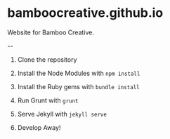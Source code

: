 bamboocreative.github.io
========================

Website for Bamboo Creative.

--

1. Clone the repository

1. Install the Node Modules with `npm install`

1. Install the Ruby gems with `bundle install`

1. Run Grunt with `grunt`

1. Serve Jekyll with `jekyll serve`

1. Develop Away!
